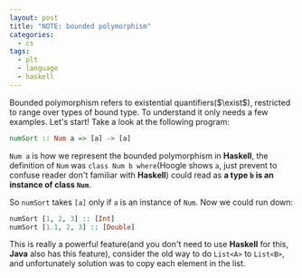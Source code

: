 ```yaml
---
layout: post
title: "NOTE: bounded polymorphism"
categories:
  - cs
tags:
  - plt
  - language
  - haskell
---
```


Bounded polymorphism refers to existential quantifiers($\exist$), restricted to range over types of bound type. To understand it only needs a few examples. Let's start! Take a look at the following program:

```hs
numSort :: Num a => [a] -> [a]
```

`Num a` is how we represent the bounded polymorphism in **Haskell**, the definition of `Num` was `class Num b where`(Hoogle shows `a`, just prevent to confuse reader don't familiar with **Haskell**) could read as **a type `b` is an instance of class `Num`**.

So `numSort` takes `[a]` only if `a` is an instance of `Num`. Now we could run down:

```hs
numSort [1, 2, 3] :: [Int]
numSort [1.1, 2, 3] :: [Double]
```

This is really a powerful feature(and you don't need to use **Haskell** for this, **Java** also has this feature), consider the old way to do `List<A>` to `List<B>`, and unfortunately solution was to copy each element in the list.
